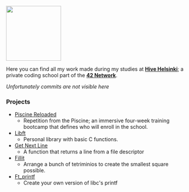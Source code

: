 <img src="https://apply.hive.fi/assets/hivelogo7-28ffacbad276a1f25a4457ecbdae7fb6109d21488d283a4ea88a09dcbf69c9da.png" width="150i" style="padding-right:150px;"><!--<img src="https://www.42.fr/wp-content/themes/42/images/42_logo_black.svg" width="150">-->

Here you can find all my work made during my studies at [**Hive Helsinki**](https://www.hive.fi/en/); a private coding school part of the
[**42 Network**](https://cdn.42.fr/Press_Kit_42_Network.pdf).

*Unfortunately commits are not visible here*

### Projects
*	[Piscine Reloaded](https://github.com/nikunicke/42/tree/master/piscine_reloaded)
	*	Repetition from the Piscine; an immersive four-week training bootcamp that defines who will enroll in the school.
*	[Libft](https://github.com/nikunicke/42/tree/master/libft)
	*	Personal library with basic C functions.
*	[Get Next Line](https://github.com/nikunicke/42/tree/master/get_next_line)
	*	A function that returns a line from a file descriptor
*	[Fillit](https://github.com/nikunicke/42/tree/master/fillit)
	*	Arrange a bunch of tetriminios to create the smallest square possible.
*	[Ft_printf](https://github.com/nikunicke/42/tree/master/ft_printf)
	*	Create your own version of libc's printf
